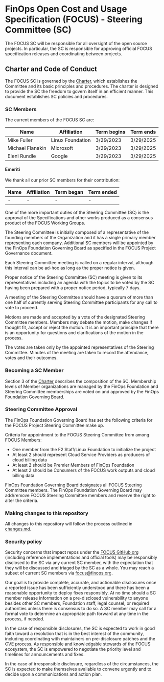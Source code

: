 
# FinOps Open Cost and Usage Specification (FOCUS) - Steering Committee (SC)

The FOCUS SC will be responsible for all oversight of the open source projects. In particular, the SC is responsible for approving official FOCUS specification releases and coordinating between projects.

## Charter and Code of Conduct

The FOCUS SC is governed by the [Charter](FOCUS_-_Membership_Agreement_Package_for_use.pdf), which establishes the Committee and its basic principles and procedures. The charter is designed to provide the SC the freedom to govern itself in an efficient manner. This document establishes SC policies and procedures.

### SC Members

The current members of the FOCUS SC are:

| Name                                               | Affiliation           | Term begins | Term ends    |
| -------------------------------------------------- | --------------------- | ----------- | ------------ |
| Mike Fuller | Linux Foundation | 3/29/2023 | 3/29/2025 |
| Michael Flanakin | Microsoft | 3/29/2023 | 3/29/2025 |
| Eleni Rundle | Google | 3/29/2023 | 3/29/2025 |

#### Emeriti

We thank all our prior SC members for their contribution:

| Name                                               | Affiliation           | Term began  | Term ended   |
| -------------------------------------------------- | --------------------- | ----------- | ------------ |
| - | - | - | - |


One of the more important duties of the Steering Committee (SC) is the approval of the Specifications and other works produced as a consensus product of the FOCUS Working Groups.

  The Steering Committee is initially composed of a representative of the founding members of the Organization and it has a single primary member representing each company. Additional SC members will be appointed by the FinOps Foundation Governing Board as specified in the FOCUS Project Governance document.

  Each Steering Committee meeting is called on a regular interval, although this interval can be ad-hoc as long as the proper notice is given.

  Proper notice of the Steering Committee (SC) meeting is given to its representatives including an agenda with the topics to be voted by the SC having been prepared with a proper notice period, typically 7 days.

  A meeting of the Steering Committee should have a quorum of more than one half of currently serving Steering Committee participants for any call to vote to proceed.

  Motions are made and accepted by a vote of the designated Steering Committee members. Members may debate the motion, make changes if thought fit, accept or reject the motion. It is an important principle that there is an opportunity for questions and clarifications of the motion in the process.

  The votes are taken only by the appointed representatives of the Steering Committee. Minutes of the meeting are taken to record the attendance, votes and their outcomes.

### Becoming a SC Member

Section 3 of the [Charter](FOCUS_-_Membership_Agreement_Package_for_use.pdf) describes the composition of the SC. Membership levels of Member organizations are managed by the FinOps Foundation and Steering Committee memberships are voted on and approved by the FinOps Foundation Governing Board.


### Steering Committee Approval

  The FinOps Foundation Governing Board has set the following criteria for the FOCUS Project Steering Committee make up.

  Criteria for appointment to the FOCUS Steering Committee from among FOCUS Members:
  *  One member from the F2 Staff/Linux Foundation to initialize the project
  *  At least 2 should represent Cloud Service Providers as producers of cloud billing data
  *  At least 2 should be Premier Members of FinOps Foundation
  *  At least 2 should be Consumers of the FOCUS work outputs and cloud billing data

  FinOps Foundation Governing Board designates all FOCUS Steering Committee members. The FinOps Foundation Governing Board may add/remove FOCUS Steering Committee members and reserve the right to alter the criteria.

### Making changes to this repository

All changes to this repository will follow the process outlined in [changes.md](changes.md).

### Security policy

Security concerns that impact repos under the [FOCUS GitHub org](https://github.com/FinOps-Open-Cost-and-Usage-Spec) (including reference implementations and official tools) may be responsibly disclosed to the SC via any current SC member, with the expectation that they will be discussed and triaged by the SC as a whole. You may reach a subset of current SC members via [focus@finops.org](mailto:focus@finops.org).
 
Our goal is to provide complete, accurate, and actionable disclosures once a reported issue has been sufficiently understood and there has been a reasonable opportunity to deploy fixes responsibly. At no time should a SC member release information on a pre-disclosed vulnerability to anyone besides other SC members, Foundation staff, legal counsel, or required authorities unless there is consensus to do so. A SC member may call for a formal vote to determine an appropriate path forward at any time in the process, if needed.

In the case of responsible disclosures, the SC is expected to work in good faith toward a resolution that is in the best interest of the community, including coordinating with maintainers on pre-disclosure patches and the CVE process. As responsible and knowledgable stewards of the FOCUS ecosystem, the SC is empowered to negotiate the priority level and timelines for announcements and fixes.

In the case of irresponsible disclosure, regardless of the circumstances, the SC is expected to make themselves available to convene urgently and to decide upon a communications and action plan.
